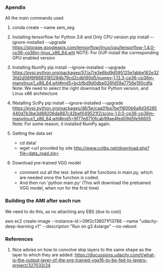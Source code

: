 ### Apendix

All the main commands used


1. conda create --name sem_seg

2. Installing tensorflow for Python 3.6 and Only CPU version 
 pip install --ignore-installed --upgrade https://storage.googleapis.com/tensorflow/linux/cpu/tensorflow-1.4.0-cp36-cp36m-linux_x86_64.whl
 NOTE: For GUP install the corresponding GPU enabled version

3. Installing NumPy
pip install --ignore-installed --upgrade https://pypi.python.org/packages/57/a7/e3e6bd9d595125e1abbe162e323fd2d06f6f6683185294b79cd2cdb190d5/numpy-1.13.3-cp36-cp36m-manylinux1_x86_64.whl#md5=bcbfbd9d0dbe026fd59a7756e190cdfa
Note: We need to select the right download for Python version, and Linux x86 architecture

4. INstalling SciPy
pip install --ignore-installed --upgrade https://pypi.python.org/packages/d8/5e/caa01ba7be11600b6a9d39265440d7b3be3d69206da887c42bef049521f2/scipy-1.0.0-cp36-cp36m-manylinux1_x86_64.whl#md5=9f77e8710fcab99ae4fed09d5fe56605
Note: For some reason, it installed NumPy again. 

5. Getting the data set
   * cd data/
   * wget <url provided by site http://www.cvlibs.net/download.php?file=data_road.zip>

6. Download pre-trained VGG model
	* comment out all the test.<calls> below all the functions in main.py, which are needed once the function is coded. 
	* And then run 'python main.py' (This will download the pretrained VGG model, when run for the first time)


### Building the AMI after each run
We need to do this, as no attaching any EBS (due to cost)

aws ec2 create-image --instance-id i-09f2c138071f13788 --name "udacity-deep-learning v1" --description "Run on g3.4xlarge" --no-reboot


### References

1. Nice advise on how to convolve skip layers to the same shape as the layer to which they are added: 
https://discussions.udacity.com/t/what-is-the-output-layer-of-the-pre-trained-vgg16-to-be-fed-to-layers-project/327033/24
